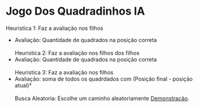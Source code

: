 # Jogo Dos Quadradinhos IA
Heuristica 1: Faz a avaliação nos filhos
- Avaliação: Quantidade de quadrados na posição correta  
<br/>Heuristica 2: Faz a avaliação nos filhos dos filhos
- Avaliação: Quantidade de quadrados na posição correta  
<br/>Heuristica 3: Faz a avaliação nos filhos
- Avaliação: soma de todos os quadrdados com (Posição final - posição atual)²  
<br/>Busca Aleatoria: Escolhe um caminho aleatoriamente
[Demonstração](https://joao-victor-silva-menezes.000webhostapp.com/projetos/JogoDosQuadradinhosIA/index.html).
